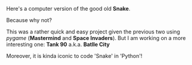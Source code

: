 Here's a computer version of the good old **Snake**.

Because why not?

This was a rather quick and easy project given the previous two using _pygame_ (**Mastermind** and **Space Invaders**).
    But I am working on a more interesting one: **Tank 90** a.k.a. **Batlle City**

Moreover, it is kinda iconic to code 'Snake' in 'Python'!
